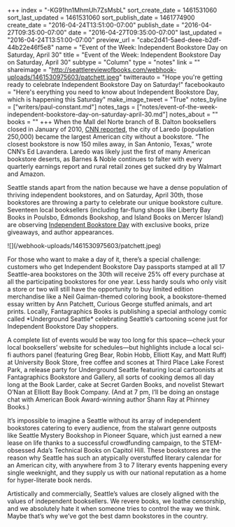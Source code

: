 +++
index = "-KG91hn1MhmUh7ZsMsbL"
sort_create_date = 1461531060
sort_last_updated = 1461531060
sort_publish_date = 1461774900
create_date = "2016-04-24T13:51:00-07:00"
publish_date = "2016-04-27T09:35:00-07:00"
date = "2016-04-27T09:35:00-07:00"
last_updated = "2016-04-24T13:51:00-07:00"
preview_url = "cabc2d41-5aed-deee-b2df-44b22e46f5e8"
name = "Event of the Week: Independent Bookstore Day on Saturday, April 30"
title = "Event of the Week: Independent Bookstore Day on Saturday, April 30"
subtype = "Column"
type = "notes"
link = ""
shareimage = "http://seattlereviewofbooks.com/webhook-uploads/1461530975603/patchett.jpeg"
twitterauto = "Hope you're getting ready to celebrate Independent Bookstore Day on Saturday!"
facebookauto = "Here's eerything you need to know about Independent Bookstore Day, which is happening this Saturday"
make_image_tweet = "True"
notes_byline = ["writers/paul-constant.md"]
notes_tags = ["notes/event-of-the-week-independent-bookstore-day-on-saturday-april-30.md"]
notes_about = ""
books = ""
+++
When the Mall del Norte branch of B. Dalton booksellers closed in January of 2010, [CNN reported](http://www.cnn.com/2010/LIVING/01/22/laredo.books/), the city of Laredo (population 250,000) became the largest American city without a bookstore. “The closest bookstore is now 150 miles away, in San Antonio, Texas,” wrote CNN’s Ed Lavandera. Laredo was likely just the first of many American bookstore deserts, as Barnes & Noble continues to falter with every quarterly earnings report and rural retail zones get sucked dry by Walmart and Amazon.

Seattle stands apart from the nation because we have a dense population of thriving independent bookstores, and on Saturday, April 30th, those bookstores are throwing a party to celebrate our unique bookstore culture. Seventeen local booksellers (including far-flung shops like Liberty Bay Books in Poulsbo, Edmonds Bookshop, and Island Books on Mercer Island) are observing [Independent Bookstore Day](http://www.indiebookstoreday.com/) with exclusive books, prize giveaways, and author appearances. 

<p class="image-left">![](/webhook-uploads/1461530975603/patchett.jpeg)</p>For those who want to make a day of it, there’s a special challenge: customers who get Independent Bookstore Day passports stamped at all 17 Seattle-area bookstores on the 30th will receive 25% off every purchase at all the participating bookstores for one year. Less hardy souls who only visit a store or two will still have the opportunity to buy limited edition merchandise like a Neil Gaiman-themed coloring book, a bookstore-themed essay written by Ann Patchett, Curious George stuffed animals, and art prints. Locally, Fantagraphics Books is publishing a special anthology comic called *Underground Seattle* celebrating Seattle’s cartooning scene just for Independent Bookstore Day shoppers.

A complete list of events would be way too long for this space—check your local booksellers’ website for schedules—but highlights include a local sci-fi authors panel (featuring Greg Bear, Robin Hobb, Elliott Kay, and Matt Ruff) at University Book Store, free coffee and scones at Third Place Lake Forest Park, a release party for Underground Seattle featuring local cartoonists at Fantagraphics Bookstore and Gallery, all sorts of cooking demos all day long at the Book Larder, cake at Secret Garden Books, and novelist Stewart O’Nan at Elliott Bay Book Company. (And at 7 pm, I’ll be doing an onstage chat with American Book Award-winning author Shann Ray at Phinney Books.)

It’s impossible to imagine a Seattle without its array of independent bookstores catering to every audience, from the stalwart genre outposts like Seattle Mystery Bookshop in Pioneer Square, which just earned a new lease on life thanks to a successful crowdfunding campaign, to the STEM-obsessed Ada’s Technical Books on Capitol Hill. These bookstores are the reason why Seattle has such an atypically overstuffed literary calendar for an American city, with anywhere from 3 to 7 literary events happening every single weeknight, and they supply us with our national reputation as a home for hyper-literate book nerds. 

Artistically and commercially, Seattle’s values are closely aligned with the values of independent booksellers. We revere books, we loathe censorship, and we absolutely hate it when someone tries to control the way we think. Maybe that’s why we’ve got the best damn bookstores in the country.